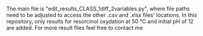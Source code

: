 The main file is "edit_results_CLASS_1diff_2variables.py", where file paths need to be adjusted to access the other .csv and .xlsx files' locations. 
In this repository, only results for resorcinol oxydation at 50 °C and initial pH of 12 are added.
For more result files feel free to contact me
